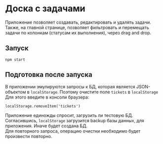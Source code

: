 # Доска с задачами

Приложение позволяет создавать, редактировать и удалять задачи. Также, на главной странице, позволяет фильтровать и перемещать задачи по колонкам (статусам их выполнения), через drag and drop.

## Запуск

```
npm start
```

## Подготовка после запуска
В приложении эмулируются запросы к БД, которая является JSON-объектом в `localStorage`. Поэтому очистите поле `tickets` в `localStorage` \
Для этого введите в консоли браузера:
```
localStorage.removeItem('tickets')
```

Приложение единожды спросит, загрузить ли тестовую БД. Согласившись, `localStorage` загрузится backup базы данных, для приложения. Иначе будет создана БД. \
Для повторного запроса, операцию очистки необходимо будет произвести повторно.
